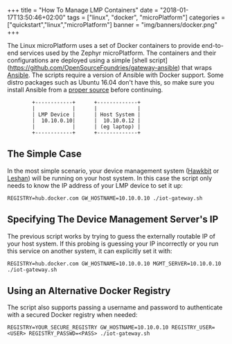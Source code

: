 +++
title = "How To Manage LMP Containers"
date = "2018-01-17T13:50:46+02:00"
tags = ["linux", "docker", "microPlatform"]
categories = ["quickstart","linux","microPlatform"]
banner = "img/banners/docker.png"
+++

The Linux microPlatform uses a set of Docker containers to provide end-to-end
services used by the Zephyr microPlatform. The containers and their
configurations are deployed using a simple [shell script]
(https://github.com/OpenSourceFoundries/gateway-ansible) that wraps
[Ansible](https://www.ansible.com/). The scripts require a version of Ansible
with Docker support. Some distro packages such as Ubuntu 16.04 don't have this,
so make sure you install Ansible from a [proper source](http://docs.ansible.com/ansible/latest/intro_installation.html)
before continuing.
<!--more-->
```
		+------------+      +-------------+
		|            |      |             |
		| LMP Device |      | Host System |
		|  10.10.0.10|      |  10.10.0.12 |
		|            |      | (eg laptop) |
		+------------+      +-------------+

```

## The Simple Case

In the most simple scenario, your device management system ([Hawkbit](https://foundries.io/docs/latest/iotfoundry/hawkbit-howto.html) or [Leshan](https://foundries.io/docs/latest/iotfoundry/lwm2m-howto.html))
will be running on your host system. In this case the script only needs to know
the IP address of your LMP device to set it up:
```
REGISTRY=hub.docker.com GW_HOSTNAME=10.10.0.10 ./iot-gateway.sh
```

## Specifying The Device Management Server's IP

The previous script works by trying to guess the externally routable IP of your
host system. If this probing is guessing your IP incorrectly or you run this
service on another system, it can explicitly set it with:
```
REGISTRY=hub.docker.com GW_HOSTNAME=10.10.0.10 MGMT_SERVER=10.10.0.10 ./iot-gateway.sh
```

## Using an Alternative Docker Registry

The script also supports passing a username and password to authenticate with
a secured Docker registry when needed:
```
REGISTRY=YOUR_SECURE_REGISTRY GW_HOSTNAME=10.10.0.10 REGISTRY_USER=<USER> REGISTRY_PASSWD=<PASS> ./iot-gateway.sh
```
